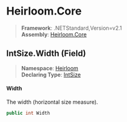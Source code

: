 # Heirloom.Core

> **Framework**: .NETStandard,Version=v2.1  
> **Assembly**: [Heirloom.Core][0]

## IntSize.Width (Field)

> **Namespace**: [Heirloom][0]  
> **Declaring Type**: [IntSize][1]

#### Width

The width (horizontal size measure).

```cs
public int Width
```

[0]: ../../../Heirloom.Core.md
[1]: ../IntSize.md
